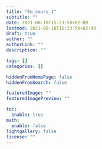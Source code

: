 ```yaml
---
title: "Em_cours_1"
subtitle: ""
date: 2021-08-18T15:23:59+02:00
lastmod: 2021-08-18T15:23:59+02:00
draft: true
author: ""
authorLink: ""
description: ""

tags: []
categories: []

hiddenFromHomePage: false
hiddenFromSearch: false

featuredImage: ""
featuredImagePreview: ""

toc:
  enable: true
math:
  enable: false
lightgallery: false
license: ""
---
```


<!--more-->

